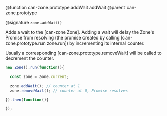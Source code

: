 @function can-zone.prototype.addWait addWait
@parent can-zone.prototype

@signature `zone.addWait()`

Adds a wait to the [can-zone Zone]. Adding a wait will delay the Zone's Promise from resolving (the promise created by calling [can-zone.prototype.run zone.run]) by incrementing its internal counter.

Usually a corresponding [can-zone.prototype.removeWait] will be called to decrement the counter.

```javascript
new Zone().run(function(){

  const zone = Zone.current;

  zone.addWait(); // counter at 1
  zone.removeWait(); // counter at 0, Promise resolves

}).then(function(){

});
```
